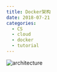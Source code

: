 ```yaml
---
title: Docker架构
date: 2018-07-21
categories:
  - CS
  - cloud
  - docker
  - tutorial
---
```



![architecture](https://docs.docker.com/engine/images/architecture.svg)
